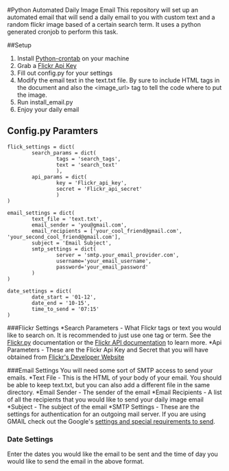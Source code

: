 #Python Automated Daily
Image Email
This repository will set up an automated email that will send a daily email to you with custom text and a random flickr image based of a certain search term. It uses a python generated cronjob to perform this task.

##Setup
1. Install [Python-crontab](https://pypi.python.org/pypi/python-crontab) on your machine
2. Grab a [Flickr Api Key](https://www.flickr.com/services/apps/create/)
3. Fill out config.py for your settings
4. Modify the email text in the text.txt file. By sure to include HTML tags in the document and also the <image_url> tag to tell the code where to put the image.
5. Run install_email.py
6. Enjoy your daily email

## Config.py Paramters
    flick_settings = dict(
            search_params = dict(
                    tags = 'search_tags',
                    text = 'search_text'
                    ),
            api_params = dict(
                    key = 'Flickr_api_key',
                    secret = 'Flickr_api_secret'
                    )
    )
    
    email_settings = dict(
            text_file = 'text.txt',
            email_sender = 'you@gmail.com',
            email_recipients = ['your_cool_friend@gmail.com', 'your_second_cool_friend@gmail.com'],
            subject = 'Email Subject',
            smtp_settings = dict(
                    server = 'smtp.your_email_provider.com',
                    username='your_email_username',
                    password='your_email_password'
            )
    )
    
    date_settings = dict(
            date_start = '01-12',
            date_end = '10-15',
            time_to_send = '07:15'
    )

###Flickr Settings
*Search Parameters - What Flickr tags or text you would like to search on. It is recommended to just use one tag or term. See the [Flickr.py](https://code.google.com/p/flickrpy/) documentation or the [Flickr API documentation](https://www.flickr.com/services/api/flickr.photos.search.html) to learn more.
*Api Parameters - These are the Flickr Api Key and Secret that you will have obtained from [Flickr's Developer Website](https://www.flickr.com/services/apps/create/)

###Email Settings
You will need some sort of SMTP access to send your emails.
*Text File - This is the HTML of your body of your email. You should be able to keep text.txt, but you can also add a different file in the same directory.
*Email Sender - The sender of the email
*Email Recipients - A list of all the recipients that you would like to send your daily image email
*Subject - The subject of the email
*SMTP Settings - These are the settings for authentication for an outgoing mail server. If you are using GMAIL check out the Google's [settings and special requirements to send](http://lifehacker.com/111166/how-to-use-gmail-as-your-smtp-server).

### Date Settings
Enter the dates you would like the email to be sent and the time of day you would like to send the email in the above format.
